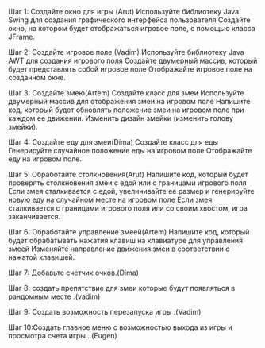 Шаг 1: Создайте окно для игры (Arut)
Используйте библиотеку Java Swing для создания графического интерфейса пользователя
Создайте окно, на котором будет отображаться игровое поле, с помощью класса JFrame.


Шаг 2: Создайте игровое полe (Vadim)
Используйте библиотеку Java AWT для создания игрового поля
Создайте двумерный массив, который будет представлять собой игровое поле
Отображайте игровое поле на созданном окне.

Шаг 3: Создайте змею(Artem)
Создайте класс для змеи
Используйте двумерный массив для отображения змеи на игровом поле
Напишите код, который будет обновлять положение змеи на игровом поле при каждом ее движении.
Изменить дизайн змейки (изменить голову змейки).

Шаг 4: Создайте еду для змеи(Dima)
Создайте класс для еды
Генерируйте случайное положение еды на игровом поле
Отображайте еду на игровом поле.

Шаг 5: Обработайте столкновения(Arut)
Напишите код, который будет проверять столкновения змеи с едой или с границами игрового поля
Если змея сталкивается с едой, увеличивайте ее размер и генерируйте новую еду на случайном месте на игровом поле
Если змея сталкивается с границами игрового поля или со своим хвостом, игра заканчивается.

Шаг 6: Обработайте управление змеей(Artem)
Напишите код, который будет обрабатывать нажатия клавиш на клавиатуре для управления змеей
Изменяйте направление движения змеи в соответствии с нажатой клавишей.

Шаг 7: Добавьте счетчик очков.(Dima)

Шаг 8: создать  препятствие для змеи которые будут появляться в рандомным месте .(vadim)

Шаг 9: Создать возможность перезапуска игры .(Vadim)

Шаг 10:Создать главное меню с возможностью выхода из игры и просмотра счета игры ..(Eugen)


